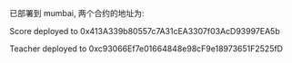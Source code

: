已部署到 mumbai, 两个合约的地址为:

Score deployed to 0x413A339b80557c7A31cEA3307f03AcD93997EA5b
  
    
Teacher deployed to 0xc93066Ef7e01664848e98cF9e18973651F2525fD
